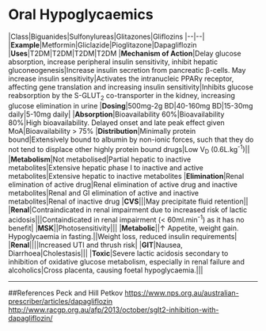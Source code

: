 # Oral Hypoglycaemics

|Class|Biguanides|Sulfonylureas|Glitazones|Gliflozins
|--|--|
|**Example**|Metformin|Gliclazide|Pioglitazone|Dapagliflozin
|**Uses**|T2DM|T2DM|T2DM|T2DM
|**Mechanism of Action**|Delay glucose absorption, increase peripheral insulin sensitivity, inhibit hepatic gluconeogenesis|Increase insulin secretion from pancreatic β-cells. May increase insulin sensitivity|Activates the intranucleic PPARγ receptor, affecting gene translation and increasing insulin sensitivity|Inhibits glucose reabsorption by the S-GLUT<sub>2</sub> co-transporter in the kidney, increasing glucose elimination in urine
|**Dosing**|500mg-2g BD|40-160mg BD|15-30mg daily|5-10mg daily|
|**Absorption**|Bioavailability 60%|Bioavailability 80%|High bioavailability. Delayed onset and late peak effect given MoA|Bioavailability > 75%
|**Distribution**|Minimally protein bound|Extensively bound to albumin by non-ionic forces, such that they do not tend to displace other highly protein bound drugs|Low V<sub>D</sub> (0.6L.kg<sup>-1</sup>)||
|**Metabolism**|Not metabolised|Partial hepatic to inactive metabolites|Extensive hepatic phase I to inactive and active metabolites|Extensive hepatic to inactive metabolites
|**Elimination**|Renal elimination of active drug|Renal elimination of active drug and inactive metabolites|Renal and GI elimination of active and inactive metabolites|Renal of inactive drug
|**CVS**|||May precipitate fluid retention||
|**Renal**|Contraindicated in renal impairment due to increased risk of lactic acidosis|||Containdicated in renal impairment (< 60ml.min<sup>-1</sup>) as it has no benefit|
|**MSK**||Photosensitivity|||
|**Metabolic**||↑ Appetite, weight gain. Hypoglycaemia in fasting.||Weight loss, reduced insulin requirements|
|**Renal**||||Increased UTI and thrush risk|
|**GIT**|Nausea, Diarrhoea|Cholestasis|||
|**Toxic**|Severe lactic acidosis secondary to inhibition of oxidative glucose metabolism, especially in renal failure and alcoholics|Cross placenta, causing foetal hypoglycaemia.|||

---
##References
Peck and Hill
Petkov
https://www.nps.org.au/australian-prescriber/articles/dapagliflozin
http://www.racgp.org.au/afp/2013/october/sglt2-inhibition-with-dapagliflozin/